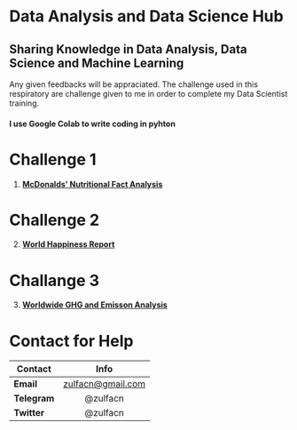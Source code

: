 # Data Analysis and Data Science Hub
## Sharing Knowledge in Data Analysis, Data Science and Machine Learning 
Any given feedbacks will be appraciated. The challenge used in this respiratory are challenge given to me in order to complete my Data Scientist training. 

#### I use Google Colab to write coding in pyhton 

# Challenge 1 
1. <b>[McDonalds' Nutritional Fact Analysis](https://github.com/)</b>

# Challenge 2 
2. <b>[World Happiness Report](https://github.com/)</b>

# Challange 3 
3. <b>[Worldwide GHG and Emisson Analysis ](https://github.com/)</b>


# Contact for Help
| Contact        | Info           | 
| ------------- |:-------------:|
| <b>Email</b>      | zulfacn@gmail.com  | 
| <b>Telegram</b>        |  @zulfacn    |   
| <b>Twitter</b>       | @zulfacn      |    

